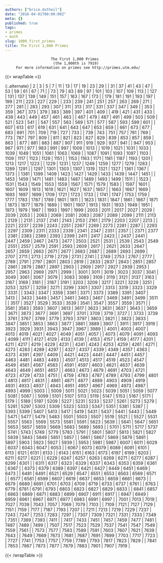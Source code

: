 ```yaml
---
authors: ["brice.dutheil"]
date: "2016-04-01T00:00:00Z"
meta: {}
published: true
tags:
- primes
- math
slug: 1000_first_primes
title: The First 1,000 Primes
---
```



                         The First 1,000 Primes
                          (the 1,000th is 7919)
         For more information on primes see http://primes.utm.edu/

{{< wrapTable >}}

{:.alternate}
|    2 |    3 |    5 |    7 |   11 |   13 |   17 |   19 |   23 |   29 |
|   31 |   37 |   41 |   43 |   47 |   53 |   59 |   61 |   67 |   71 |
|   73 |   79 |   83 |   89 |   97 |  101 |  103 |  107 |  109 |  113 |
|  127 |  131 |  137 |  139 |  149 |  151 |  157 |  163 |  167 |  173 |
|  179 |  181 |  191 |  193 |  197 |  199 |  211 |  223 |  227 |  229 |
|  233 |  239 |  241 |  251 |  257 |  263 |  269 |  271 |  277 |  281 |
|  283 |  293 |  307 |  311 |  313 |  317 |  331 |  337 |  347 |  349 |
|  353 |  359 |  367 |  373 |  379 |  383 |  389 |  397 |  401 |  409 |
|  419 |  421 |  431 |  433 |  439 |  443 |  449 |  457 |  461 |  463 |
|  467 |  479 |  487 |  491 |  499 |  503 |  509 |  521 |  523 |  541 |
|  547 |  557 |  563 |  569 |  571 |  577 |  587 |  593 |  599 |  601 |
|  607 |  613 |  617 |  619 |  631 |  641 |  643 |  647 |  653 |  659 |
|  661 |  673 |  677 |  683 |  691 |  701 |  709 |  719 |  727 |  733 |
|  739 |  743 |  751 |  757 |  761 |  769 |  773 |  787 |  797 |  809 |
|  811 |  821 |  823 |  827 |  829 |  839 |  853 |  857 |  859 |  863 |
|  877 |  881 |  883 |  887 |  907 |  911 |  919 |  929 |  937 |  941 |
|  947 |  953 |  967 |  971 |  977 |  983 |  991 |  997 | 1009 | 1013 |
| 1019 | 1021 | 1031 | 1033 | 1039 | 1049 | 1051 | 1061 | 1063 | 1069 |
| 1087 | 1091 | 1093 | 1097 | 1103 | 1109 | 1117 | 1123 | 1129 | 1151 |
| 1153 | 1163 | 1171 | 1181 | 1187 | 1193 | 1201 | 1213 | 1217 | 1223 |
| 1229 | 1231 | 1237 | 1249 | 1259 | 1277 | 1279 | 1283 | 1289 | 1291 |
| 1297 | 1301 | 1303 | 1307 | 1319 | 1321 | 1327 | 1361 | 1367 | 1373 |
| 1381 | 1399 | 1409 | 1423 | 1427 | 1429 | 1433 | 1439 | 1447 | 1451 |
| 1453 | 1459 | 1471 | 1481 | 1483 | 1487 | 1489 | 1493 | 1499 | 1511 |
| 1523 | 1531 | 1543 | 1549 | 1553 | 1559 | 1567 | 1571 | 1579 | 1583 |
| 1597 | 1601 | 1607 | 1609 | 1613 | 1619 | 1621 | 1627 | 1637 | 1657 |
| 1663 | 1667 | 1669 | 1693 | 1697 | 1699 | 1709 | 1721 | 1723 | 1733 |
| 1741 | 1747 | 1753 | 1759 | 1777 | 1783 | 1787 | 1789 | 1801 | 1811 |
| 1823 | 1831 | 1847 | 1861 | 1867 | 1871 | 1873 | 1877 | 1879 | 1889 |
| 1901 | 1907 | 1913 | 1931 | 1933 | 1949 | 1951 | 1973 | 1979 | 1987 |
| 1993 | 1997 | 1999 | 2003 | 2011 | 2017 | 2027 | 2029 | 2039 | 2053 |
| 2063 | 2069 | 2081 | 2083 | 2087 | 2089 | 2099 | 2111 | 2113 | 2129 |
| 2131 | 2137 | 2141 | 2143 | 2153 | 2161 | 2179 | 2203 | 2207 | 2213 |
| 2221 | 2237 | 2239 | 2243 | 2251 | 2267 | 2269 | 2273 | 2281 | 2287 |
| 2293 | 2297 | 2309 | 2311 | 2333 | 2339 | 2341 | 2347 | 2351 | 2357 |
| 2371 | 2377 | 2381 | 2383 | 2389 | 2393 | 2399 | 2411 | 2417 | 2423 |
| 2437 | 2441 | 2447 | 2459 | 2467 | 2473 | 2477 | 2503 | 2521 | 2531 |
| 2539 | 2543 | 2549 | 2551 | 2557 | 2579 | 2591 | 2593 | 2609 | 2617 |
| 2621 | 2633 | 2647 | 2657 | 2659 | 2663 | 2671 | 2677 | 2683 | 2687 |
| 2689 | 2693 | 2699 | 2707 | 2711 | 2713 | 2719 | 2729 | 2731 | 2741 |
| 2749 | 2753 | 2767 | 2777 | 2789 | 2791 | 2797 | 2801 | 2803 | 2819 |
| 2833 | 2837 | 2843 | 2851 | 2857 | 2861 | 2879 | 2887 | 2897 | 2903 |
| 2909 | 2917 | 2927 | 2939 | 2953 | 2957 | 2963 | 2969 | 2971 | 2999 |
| 3001 | 3011 | 3019 | 3023 | 3037 | 3041 | 3049 | 3061 | 3067 | 3079 |
| 3083 | 3089 | 3109 | 3119 | 3121 | 3137 | 3163 | 3167 | 3169 | 3181 |
| 3187 | 3191 | 3203 | 3209 | 3217 | 3221 | 3229 | 3251 | 3253 | 3257 |
| 3259 | 3271 | 3299 | 3301 | 3307 | 3313 | 3319 | 3323 | 3329 | 3331 |
| 3343 | 3347 | 3359 | 3361 | 3371 | 3373 | 3389 | 3391 | 3407 | 3413 |
| 3433 | 3449 | 3457 | 3461 | 3463 | 3467 | 3469 | 3491 | 3499 | 3511 |
| 3517 | 3527 | 3529 | 3533 | 3539 | 3541 | 3547 | 3557 | 3559 | 3571 |
| 3581 | 3583 | 3593 | 3607 | 3613 | 3617 | 3623 | 3631 | 3637 | 3643 |
| 3659 | 3671 | 3673 | 3677 | 3691 | 3697 | 3701 | 3709 | 3719 | 3727 |
| 3733 | 3739 | 3761 | 3767 | 3769 | 3779 | 3793 | 3797 | 3803 | 3821 |
| 3823 | 3833 | 3847 | 3851 | 3853 | 3863 | 3877 | 3881 | 3889 | 3907 |
| 3911 | 3917 | 3919 | 3923 | 3929 | 3931 | 3943 | 3947 | 3967 | 3989 |
| 4001 | 4003 | 4007 | 4013 | 4019 | 4021 | 4027 | 4049 | 4051 | 4057 |
| 4073 | 4079 | 4091 | 4093 | 4099 | 4111 | 4127 | 4129 | 4133 | 4139 |
| 4153 | 4157 | 4159 | 4177 | 4201 | 4211 | 4217 | 4219 | 4229 | 4231 |
| 4241 | 4243 | 4253 | 4259 | 4261 | 4271 | 4273 | 4283 | 4289 | 4297 |
| 4327 | 4337 | 4339 | 4349 | 4357 | 4363 | 4373 | 4391 | 4397 | 4409 |
| 4421 | 4423 | 4441 | 4447 | 4451 | 4457 | 4463 | 4481 | 4483 | 4493 |
| 4507 | 4513 | 4517 | 4519 | 4523 | 4547 | 4549 | 4561 | 4567 | 4583 |
| 4591 | 4597 | 4603 | 4621 | 4637 | 4639 | 4643 | 4649 | 4651 | 4657 |
| 4663 | 4673 | 4679 | 4691 | 4703 | 4721 | 4723 | 4729 | 4733 | 4751 |
| 4759 | 4783 | 4787 | 4789 | 4793 | 4799 | 4801 | 4813 | 4817 | 4831 |
| 4861 | 4871 | 4877 | 4889 | 4903 | 4909 | 4919 | 4931 | 4933 | 4937 |
| 4943 | 4951 | 4957 | 4967 | 4969 | 4973 | 4987 | 4993 | 4999 | 5003 |
| 5009 | 5011 | 5021 | 5023 | 5039 | 5051 | 5059 | 5077 | 5081 | 5087 |
| 5099 | 5101 | 5107 | 5113 | 5119 | 5147 | 5153 | 5167 | 5171 | 5179 |
| 5189 | 5197 | 5209 | 5227 | 5231 | 5233 | 5237 | 5261 | 5273 | 5279 |
| 5281 | 5297 | 5303 | 5309 | 5323 | 5333 | 5347 | 5351 | 5381 | 5387 |
| 5393 | 5399 | 5407 | 5413 | 5417 | 5419 | 5431 | 5437 | 5441 | 5443 |
| 5449 | 5471 | 5477 | 5479 | 5483 | 5501 | 5503 | 5507 | 5519 | 5521 |
| 5527 | 5531 | 5557 | 5563 | 5569 | 5573 | 5581 | 5591 | 5623 | 5639 |
| 5641 | 5647 | 5651 | 5653 | 5657 | 5659 | 5669 | 5683 | 5689 | 5693 |
| 5701 | 5711 | 5717 | 5737 | 5741 | 5743 | 5749 | 5779 | 5783 | 5791 |
| 5801 | 5807 | 5813 | 5821 | 5827 | 5839 | 5843 | 5849 | 5851 | 5857 |
| 5861 | 5867 | 5869 | 5879 | 5881 | 5897 | 5903 | 5923 | 5927 | 5939 |
| 5953 | 5981 | 5987 | 6007 | 6011 | 6029 | 6037 | 6043 | 6047 | 6053 |
| 6067 | 6073 | 6079 | 6089 | 6091 | 6101 | 6113 | 6121 | 6131 | 6133 |
| 6143 | 6151 | 6163 | 6173 | 6197 | 6199 | 6203 | 6211 | 6217 | 6221 |
| 6229 | 6247 | 6257 | 6263 | 6269 | 6271 | 6277 | 6287 | 6299 | 6301 |
| 6311 | 6317 | 6323 | 6329 | 6337 | 6343 | 6353 | 6359 | 6361 | 6367 |
| 6373 | 6379 | 6389 | 6397 | 6421 | 6427 | 6449 | 6451 | 6469 | 6473 |
| 6481 | 6491 | 6521 | 6529 | 6547 | 6551 | 6553 | 6563 | 6569 | 6571 |
| 6577 | 6581 | 6599 | 6607 | 6619 | 6637 | 6653 | 6659 | 6661 | 6673 |
| 6679 | 6689 | 6691 | 6701 | 6703 | 6709 | 6719 | 6733 | 6737 | 6761 |
| 6763 | 6779 | 6781 | 6791 | 6793 | 6803 | 6823 | 6827 | 6829 | 6833 |
| 6841 | 6857 | 6863 | 6869 | 6871 | 6883 | 6899 | 6907 | 6911 | 6917 |
| 6947 | 6949 | 6959 | 6961 | 6967 | 6971 | 6977 | 6983 | 6991 | 6997 |
| 7001 | 7013 | 7019 | 7027 | 7039 | 7043 | 7057 | 7069 | 7079 | 7103 |
| 7109 | 7121 | 7127 | 7129 | 7151 | 7159 | 7177 | 7187 | 7193 | 7207 |
| 7211 | 7213 | 7219 | 7229 | 7237 | 7243 | 7247 | 7253 | 7283 | 7297 |
| 7307 | 7309 | 7321 | 7331 | 7333 | 7349 | 7351 | 7369 | 7393 | 7411 |
| 7417 | 7433 | 7451 | 7457 | 7459 | 7477 | 7481 | 7487 | 7489 | 7499 |
| 7507 | 7517 | 7523 | 7529 | 7537 | 7541 | 7547 | 7549 | 7559 | 7561 |
| 7573 | 7577 | 7583 | 7589 | 7591 | 7603 | 7607 | 7621 | 7639 | 7643 |
| 7649 | 7669 | 7673 | 7681 | 7687 | 7691 | 7699 | 7703 | 7717 | 7723 |
| 7727 | 7741 | 7753 | 7757 | 7759 | 7789 | 7793 | 7817 | 7823 | 7829 |
| 7841 | 7853 | 7867 | 7873 | 7877 | 7879 | 7883 | 7901 | 7907 | 7919 |

{{< /wrapTable >}}


